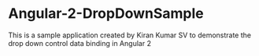 # Angular-2-DropDownSample
This is a sample application created by Kiran Kumar SV to demonstrate the drop down control data binding in Angular 2
